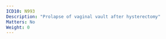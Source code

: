 ```yaml
---
ICD10: N993
Description: "Prolapse of vaginal vault after hysterectomy"
Matters: No
Weight: 0
---
```

